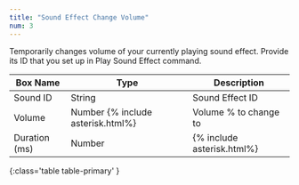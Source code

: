 ```yaml
---
title: "Sound Effect Change Volume"
num: 3
---
```


Temporarily changes volume of your currently playing sound effect. Provide its ID that you set up in Play Sound Effect command.

| Box Name | Type | Description | 
|-------|--------|--------|
|Sound ID|String|Sound Effect ID
|Volume|Number {% include asterisk.html%}|Volume % to change to
|Duration (ms)|Number|{% include asterisk.html%}| How long the command will take to change the volume (0 is instant)
{:class='table table-primary' }
